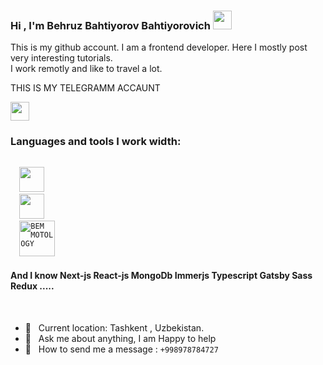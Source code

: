 ### Hi , I'm Behruz Bahtiyorov Bahtiyorovich <img src="https://media.giphy.com/media/hvRJCLFzcasrR4ia7z/giphy.gif" width="30px" height="30px"/>

This is my github account. I am a frontend developer. Here I mostly post very interesting tutorials. <br/>
I work remotly and like to travel a lot.

<div>
  <div class="telgram-link">
    <p>THIS IS MY TELEGRAMM ACCAUNT</p>
      <a href="https://t.me/MusLim_4727">
      <img src="https://papik.pro/uploads/posts/2022-01/1643603259_12-papik-pro-p-logotip-telegram-12.png" width="30px"/>
      </a>
  </div>
</div>

### Languages and tools I work width:

<code>
  <img src="https://skillup.mk/assets/img/javascript-logo.png" width="40px"/>
  <img src="https://static.codedojo.ru/assets/images/topics/typescript.png" width="40px"/>
  <img src="https://go.imgsmail.ru/imgpreview?key=11032089c68c599f&mb=imgdb_preview_exp" width="57px" alt="BEM MOTOLOGY"/>
</code>

#### And I know Next-js React-js MongoDb Immerjs Typescript Gatsby Sass Redux .....

<br/>

- 📍 &nbsp; Current location: Tashkent , Uzbekistan.
- 📜 &nbsp; Ask me about anything, I am Happy to help
- 📲 &nbsp; How to send me a message : <code>+998978784727</code>



